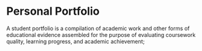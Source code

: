 # Personal Portfolio
A student portfolio is a compilation of academic work and other forms of educational evidence assembled for the purpose of evaluating coursework quality, learning progress, and academic achievement; 
